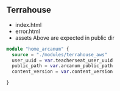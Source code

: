 ## Terrahouse 

- index.html 
- error.html 
- assets
Above  are expected in public dir
```tf
module "home_arcanum" {
  source = "./modules/terrahouse_aws"
  user_uuid = var.teacherseat_user_uuid
  public_path = var.arcanum_public_path
  content_version = var.content_version

}
```
